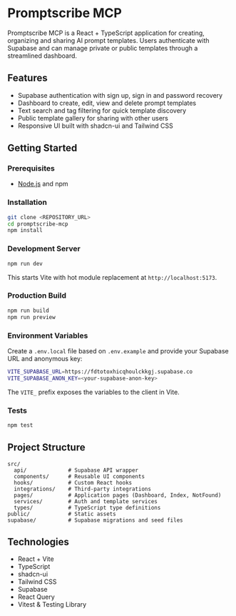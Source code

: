 # Promptscribe MCP

Promptscribe MCP is a React + TypeScript application for creating, organizing and sharing AI prompt templates. Users authenticate with Supabase and can manage private or public templates through a streamlined dashboard.

## Features

- Supabase authentication with sign up, sign in and password recovery
- Dashboard to create, edit, view and delete prompt templates
- Text search and tag filtering for quick template discovery
- Public template gallery for sharing with other users
- Responsive UI built with shadcn-ui and Tailwind CSS

## Getting Started

### Prerequisites
- [Node.js](https://nodejs.org/) and npm

### Installation
```sh
git clone <REPOSITORY_URL>
cd promptscribe-mcp
npm install
```

### Development Server
```sh
npm run dev
```
This starts Vite with hot module replacement at `http://localhost:5173`.

### Production Build
```sh
npm run build
npm run preview
```

### Environment Variables
Create a `.env.local` file based on `.env.example` and provide your Supabase URL and anonymous key:
```sh
VITE_SUPABASE_URL=https://fdtotoxhicqhoulckkgj.supabase.co
VITE_SUPABASE_ANON_KEY=<your-supabase-anon-key>
```
The `VITE_` prefix exposes the variables to the client in Vite.

### Tests
```sh
npm test
```

## Project Structure
```
src/
  api/             # Supabase API wrapper
  components/      # Reusable UI components
  hooks/           # Custom React hooks
  integrations/    # Third-party integrations
  pages/           # Application pages (Dashboard, Index, NotFound)
  services/        # Auth and template services
  types/           # TypeScript type definitions
public/            # Static assets
supabase/          # Supabase migrations and seed files
```

## Technologies
- React + Vite
- TypeScript
- shadcn-ui
- Tailwind CSS
- Supabase
- React Query
- Vitest & Testing Library

